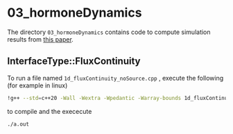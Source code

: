 
# 03_hormoneDynamics

The directory `03_hormoneDynamics` contains code to compute simulation results 
from [this paper](https://doi.org/10.1137/120904238).

## InterfaceType::FluxContinuity

To run a file named `1d_fluxContinuity_noSource.cpp` , execute the following (for example in linux)

```bash
!g++ --std=c++20 -Wall -Wextra -Wpedantic -Warray-bounds 1d_fluxContinuity_noSource.cpp
```

to compile and the exececute

```bash
./a.out
```
